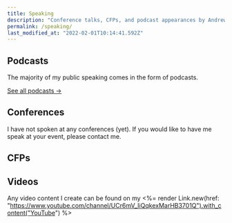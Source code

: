 ```yaml
---
title: Speaking
description: "Conference talks, CFPs, and podcast appearances by Andrew Mason"
permalink: /speaking/
last_modified_at: "2022-02-01T10:14:41.592Z"
---
```


## Podcasts

The majority of my public speaking comes in the form of podcasts.

[See all podcasts →](/podcasts/)

## Conferences

I have not spoken at any conferences (yet). If you would like to have me speak at your event, please contact me.

## CFPs

## Videos

Any video content I create can be found on my <%= render Link.new(href: "https://www.youtube.com/channel/UCr6mV_IiQqkexMarHB3701Q").with_content("YouTube") %>

